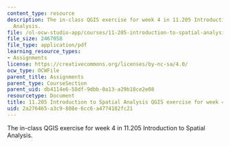 ```yaml
---
content_type: resource
description: The in-class QGIS exercise for week 4 in 11.205 Introduction to Spatial
  Analysis.
file: /ol-ocw-studio-app/courses/11-205-introduction-to-spatial-analysis-fall-2019/2a276465a3c9808e6cc6a4774182fc21_11.205f19_week_4_qgis.pdf
file_size: 2467058
file_type: application/pdf
learning_resource_types:
- Assignments
license: https://creativecommons.org/licenses/by-nc-sa/4.0/
ocw_type: OCWFile
parent_title: Assignments
parent_type: CourseSection
parent_uid: db4114e6-58df-9dbb-0a13-a29b18ce2e08
resourcetype: Document
title: 11.205 Introduction to Spatial Analysis QGIS exercise for week 4
uid: 2a276465-a3c9-808e-6cc6-a4774182fc21
---
```

The in-class QGIS exercise for week 4 in 11.205 Introduction to Spatial Analysis.